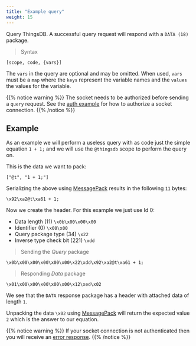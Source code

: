 ```yaml
---
title: "Example query"
weight: 15
---
```


Query ThingsDB. A successful query request will respond with a `DATA (18)` package.

> Syntax

```none
[scope, code, {vars}]
```

The `vars` in the query are optional and may be omitted. When used, `vars` must be a `map` where the `keys`
represent the variable names and the `values` the values for the variable.

{{% notice warning %}}
The socket needs to be authorized before sending a `query` request.
See the [auth example](../auth) for how to authorize a socket connection.
{{% /notice %}}

## Example

As an example we will perform a useless query with as code just the simple equation `1 + 1;` and we will use the `@thingsdb` scope to perform the query on.

This is the data we want to pack:

`["@t", "1 + 1;"]`

Serializing the above using [MessagePack](https://msgpack.org) results in the following `11` bytes:

`\x92\xa2@t\xa61 + 1;`

Now we create the header. For this example we just use Id 0:

- Data length (11) `\x0b\x00\x00\x00`
- Identifier (0) `\x00\x00`
- Query package type (34) `\x22`
- Inverse type check bit (221) `\xdd`

> Sending the *Query* package

```none
\x0b\x00\x00\x00\x00\x00\x22\xdd\x92\xa2@t\xa61 + 1;
```

> Responding *Data* package

```none
\x01\x00\x00\x00\x00\x00\x12\xed\x02
```

We see that the `DATA` response package has a header with attached data of length `1`.

Unpacking the data `\x02` using [MessagePack](https://msgpack.org) will return the expected value `2` which is the answer to our equation.

{{% notice warning %}}
If your socket connection is not authenticated then you will receive an [error response](../error-response).
{{% /notice %}}
